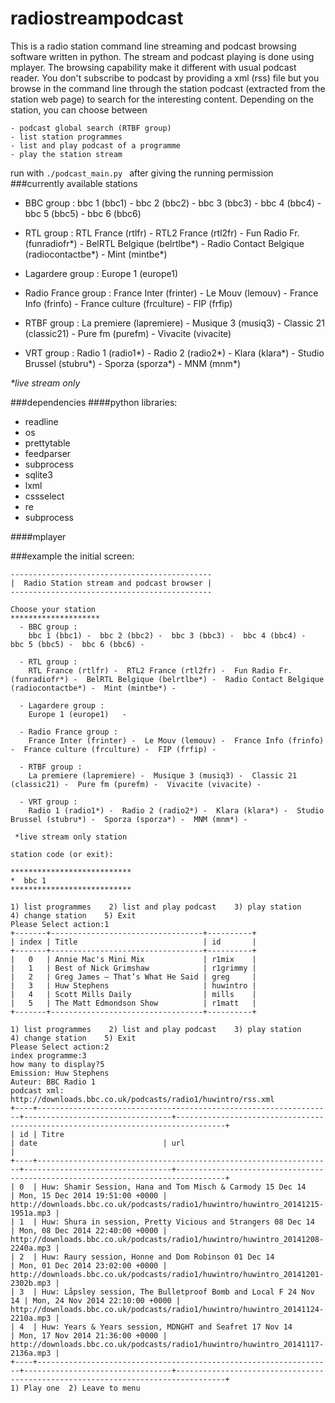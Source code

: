 radiostreampodcast
==================

This is a radio station command line streaming and podcast browsing software written in python. The stream and podcast playing is done using mplayer. The browsing capability make it different with usual podcast reader. You don't subscribe to podcast by providing a xml (rss) file but you browse in the command line through the station podcast (extracted from the station web page) to search for the interesting content. Depending on the station, you can choose between

	- podcast global search (RTBF group)
	- list station programmes
	- list and play podcast of a programme
    - play the station stream


run with 
`./podcast_main.py ` after giving the running permission
###currently available stations
  - BBC group :
	bbc 1 (bbc1) -  bbc 2 (bbc2) -  bbc 3 (bbc3) -  bbc 4 (bbc4) -  bbc 5 (bbc5) -  bbc 6 (bbc6)  

  - RTL group :
	RTL France (rtlfr) -  RTL2 France (rtl2fr) -  Fun Radio Fr. (funradiofr\*) -  BelRTL Belgique (belrtlbe\*) -  Radio Contact Belgique (radiocontactbe\*) -  Mint (mintbe\*) 

  - Lagardere group :
	Europe 1 (europe1)   

  - Radio France group :
	France Inter (frinter) -  Le Mouv (lemouv) -  France Info (frinfo) -  France culture (frculture) -  FIP (frfip)  

  - RTBF group :
	La premiere (lapremiere) -  Musique 3 (musiq3) -  Classic 21 (classic21) -  Pure fm (purefm) -  Vivacite (vivacite)  

  - VRT group :
	Radio 1 (radio1\*) -  Radio 2 (radio2\*) -  Klara (klara\*) -  Studio Brussel (stubru\*) -  Sporza (sporza\*) -  MNM (mnm\*)  


 *\*live stream only*

###dependencies
####python libraries:
* readline
* os
* prettytable
* feedparser
* subprocess 
* sqlite3
* lxml
* cssselect
* re
* subprocess 

####mplayer

###example
the initial screen:
```
---------------------------------------------
|  Radio Station stream and podcast browser |
---------------------------------------------

Choose your station
********************
  - BBC group :
	bbc 1 (bbc1) -  bbc 2 (bbc2) -  bbc 3 (bbc3) -  bbc 4 (bbc4) -  bbc 5 (bbc5) -  bbc 6 (bbc6) -  

  - RTL group :
	RTL France (rtlfr) -  RTL2 France (rtl2fr) -  Fun Radio Fr. (funradiofr*) -  BelRTL Belgique (belrtlbe*) -  Radio Contact Belgique (radiocontactbe*) -  Mint (mintbe*) -  

  - Lagardere group :
	Europe 1 (europe1)   -  

  - Radio France group :
	France Inter (frinter) -  Le Mouv (lemouv) -  France Info (frinfo) -  France culture (frculture) -  FIP (frfip) -   

  - RTBF group :
	La premiere (lapremiere) -  Musique 3 (musiq3) -  Classic 21 (classic21) -  Pure fm (purefm) -  Vivacite (vivacite) -  

  - VRT group :
	Radio 1 (radio1*) -  Radio 2 (radio2*) -  Klara (klara*) -  Studio Brussel (stubru*) -  Sporza (sporza*) -  MNM (mnm*) -  

 *live stream only station

station code (or exit):
```

```
***************************
*  bbc 1
*************************** 

1) list programmes    2) list and play podcast    3) play station    4) change station    5) Exit    
Please Select action:1
+-------+----------------------------------+----------+
| index | Title                            | id       |
+-------+----------------------------------+----------+
|   0   | Annie Mac's Mini Mix             | r1mix    |
|   1   | Best of Nick Grimshaw            | r1grimmy |
|   2   | Greg James – That’s What He Said | greg     |
|   3   | Huw Stephens                     | huwintro |
|   4   | Scott Mills Daily                | mills    |
|   5   | The Matt Edmondson Show          | r1matt   |
+-------+----------------------------------+----------+

1) list programmes    2) list and play podcast    3) play station    4) change station    5) Exit    
Please Select action:2
index programme:3
how many to display?5
Emission: Huw Stephens
Auteur: BBC Radio 1
podcast xml: http://downloads.bbc.co.uk/podcasts/radio1/huwintro/rss.xml
+----+------------------------------------------------------------------+---------------------------------+---------------------------------------------------------------------------------+
| id | Titre                                                            | date                            | url                                                                             |
+----+------------------------------------------------------------------+---------------------------------+---------------------------------------------------------------------------------+
| 0  | Huw: Shamir Session, Hana and Tom Misch & Carmody 15 Dec 14      | Mon, 15 Dec 2014 19:51:00 +0000 | http://downloads.bbc.co.uk/podcasts/radio1/huwintro/huwintro_20141215-1951a.mp3 |
| 1  | Huw: Shura in session, Pretty Vicious and Strangers 08 Dec 14    | Mon, 08 Dec 2014 22:40:00 +0000 | http://downloads.bbc.co.uk/podcasts/radio1/huwintro/huwintro_20141208-2240a.mp3 |
| 2  | Huw: Raury session, Honne and Dom Robinson 01 Dec 14             | Mon, 01 Dec 2014 23:02:00 +0000 | http://downloads.bbc.co.uk/podcasts/radio1/huwintro/huwintro_20141201-2302b.mp3 |
| 3  | Huw: Låpsley session, The Bulletproof Bomb and Local F 24 Nov 14 | Mon, 24 Nov 2014 22:10:00 +0000 | http://downloads.bbc.co.uk/podcasts/radio1/huwintro/huwintro_20141124-2210a.mp3 |
| 4  | Huw: Years & Years session, MDNGHT and Seafret 17 Nov 14         | Mon, 17 Nov 2014 21:36:00 +0000 | http://downloads.bbc.co.uk/podcasts/radio1/huwintro/huwintro_20141117-2136a.mp3 |
+----+------------------------------------------------------------------+---------------------------------+---------------------------------------------------------------------------------+
1) Play one  2) Leave to menu




```
